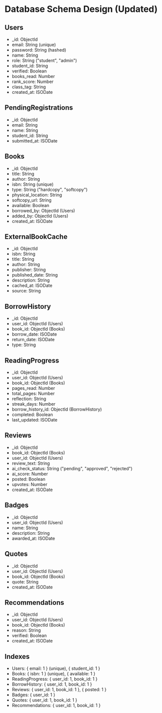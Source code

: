 # Database Schema Design (Updated)

## Users
- _id: ObjectId
- email: String (unique)
- password: String (hashed)
- name: String
- role: String ("student", "admin")
- student_id: String
- verified: Boolean
- books_read: Number
- rank_score: Number
- class_tag: String
- created_at: ISODate

## PendingRegistrations
- _id: ObjectId
- email: String
- name: String
- student_id: String
- submitted_at: ISODate

## Books
- _id: ObjectId
- title: String
- author: String
- isbn: String (unique)
- type: String ("hardcopy", "softcopy")
- physical_location: String
- softcopy_url: String
- available: Boolean
- borrowed_by: ObjectId (Users)
- added_by: ObjectId (Users)
- created_at: ISODate

## ExternalBookCache
- _id: ObjectId
- isbn: String
- title: String
- author: String
- publisher: String
- published_date: String
- description: String
- cached_at: ISODate
- source: String

## BorrowHistory
- _id: ObjectId
- user_id: ObjectId (Users)
- book_id: ObjectId (Books)
- borrow_date: ISODate
- return_date: ISODate
- type: String

## ReadingProgress
- _id: ObjectId
- user_id: ObjectId (Users)
- book_id: ObjectId (Books)
- pages_read: Number
- total_pages: Number
- reflection: String
- streak_days: Number
- borrow_history_id: ObjectId (BorrowHistory)
- completed: Boolean
- last_updated: ISODate

## Reviews
- _id: ObjectId
- book_id: ObjectId (Books)
- user_id: ObjectId (Users)
- review_text: String
- ai_check_status: String ("pending", "approved", "rejected")
- ai_score: Number
- posted: Boolean
- upvotes: Number
- created_at: ISODate

## Badges
- _id: ObjectId
- user_id: ObjectId (Users)
- name: String
- description: String
- awarded_at: ISODate

## Quotes
- _id: ObjectId
- user_id: ObjectId (Users)
- book_id: ObjectId (Books)
- quote: String
- created_at: ISODate

## Recommendations
- _id: ObjectId
- user_id: ObjectId (Users)
- book_id: ObjectId (Books)
- reason: String
- verified: Boolean
- created_at: ISODate

## Indexes
- Users: { email: 1 } (unique), { student_id: 1 }
- Books: { isbn: 1 } (unique), { available: 1 }
- ReadingProgress: { user_id: 1, book_id: 1 }
- BorrowHistory: { user_id: 1, book_id: 1 }
- Reviews: { user_id: 1, book_id: 1 }, { posted: 1 }
- Badges: { user_id: 1 }
- Quotes: { user_id: 1, book_id: 1 }
- Recommendations: { user_id: 1, book_id: 1 }
